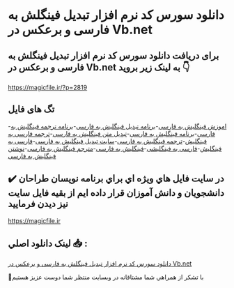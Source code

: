 # دانلود سورس کد نرم افزار تبدیل فینگلش به فارسی و برعکس در Vb.net

## برای دریافت دانلود سورس کد نرم افزار تبدیل فینگلش به فارسی و برعکس در Vb.net به لینک زیر بروید 👇

https://magicfile.ir/?p=2819

## تگ های فایل

-[اموزش فینگلیش به فارسی](https://magicfile.ir/product/%d9%86%d8%b1%d9%85-%d8%a7%d9%81%d8%b2%d8%a7%d8%b1-%d8%aa%d8%a8%d8%af%db%8c%d9%84-%d9%81%db%8c%d9%86%da%af%d9%84%d8%b4-%d8%a8%d9%87-%d9%81%d8%a7%d8%b1%d8%b3%db%8c-%d9%88-%d8%a8%d8%b1%d8%b9%da%a9%d8%b3-%d8%af%d8%b1-vbnet/)-[برنامه تبدیل فینگلیش به فارسی](https://magicfile.ir/product/%d9%86%d8%b1%d9%85-%d8%a7%d9%81%d8%b2%d8%a7%d8%b1-%d8%aa%d8%a8%d8%af%db%8c%d9%84-%d9%81%db%8c%d9%86%da%af%d9%84%d8%b4-%d8%a8%d9%87-%d9%81%d8%a7%d8%b1%d8%b3%db%8c-%d9%88-%d8%a8%d8%b1%d8%b9%da%a9%d8%b3-%d8%af%d8%b1-vbnet/)-[برنامه ترجمه فینگلیش به فارسی](https://magicfile.ir/product/%d9%86%d8%b1%d9%85-%d8%a7%d9%81%d8%b2%d8%a7%d8%b1-%d8%aa%d8%a8%d8%af%db%8c%d9%84-%d9%81%db%8c%d9%86%da%af%d9%84%d8%b4-%d8%a8%d9%87-%d9%81%d8%a7%d8%b1%d8%b3%db%8c-%d9%88-%d8%a8%d8%b1%d8%b9%da%a9%d8%b3-%d8%af%d8%b1-vbnet/)-[برنامه فینگلیش به فارسی](https://magicfile.ir/product/%d9%86%d8%b1%d9%85-%d8%a7%d9%81%d8%b2%d8%a7%d8%b1-%d8%aa%d8%a8%d8%af%db%8c%d9%84-%d9%81%db%8c%d9%86%da%af%d9%84%d8%b4-%d8%a8%d9%87-%d9%81%d8%a7%d8%b1%d8%b3%db%8c-%d9%88-%d8%a8%d8%b1%d8%b9%da%a9%d8%b3-%d8%af%d8%b1-vbnet/)-[تبدیل متن فینگلیش به فارسی](https://magicfile.ir/product/%d9%86%d8%b1%d9%85-%d8%a7%d9%81%d8%b2%d8%a7%d8%b1-%d8%aa%d8%a8%d8%af%db%8c%d9%84-%d9%81%db%8c%d9%86%da%af%d9%84%d8%b4-%d8%a8%d9%87-%d9%81%d8%a7%d8%b1%d8%b3%db%8c-%d9%88-%d8%a8%d8%b1%d8%b9%da%a9%d8%b3-%d8%af%d8%b1-vbnet/)-[ترجمه فارسی به فینگلیش](https://magicfile.ir/product/%d9%86%d8%b1%d9%85-%d8%a7%d9%81%d8%b2%d8%a7%d8%b1-%d8%aa%d8%a8%d8%af%db%8c%d9%84-%d9%81%db%8c%d9%86%da%af%d9%84%d8%b4-%d8%a8%d9%87-%d9%81%d8%a7%d8%b1%d8%b3%db%8c-%d9%88-%d8%a8%d8%b1%d8%b9%da%a9%d8%b3-%d8%af%d8%b1-vbnet/)-[ترجمه فینگلیش به فارسی](https://magicfile.ir/product/%d9%86%d8%b1%d9%85-%d8%a7%d9%81%d8%b2%d8%a7%d8%b1-%d8%aa%d8%a8%d8%af%db%8c%d9%84-%d9%81%db%8c%d9%86%da%af%d9%84%d8%b4-%d8%a8%d9%87-%d9%81%d8%a7%d8%b1%d8%b3%db%8c-%d9%88-%d8%a8%d8%b1%d8%b9%da%a9%d8%b3-%d8%af%d8%b1-vbnet/)-[سایت تبدیل فینگلیش به فارسی](https://magicfile.ir/product/%d9%86%d8%b1%d9%85-%d8%a7%d9%81%d8%b2%d8%a7%d8%b1-%d8%aa%d8%a8%d8%af%db%8c%d9%84-%d9%81%db%8c%d9%86%da%af%d9%84%d8%b4-%d8%a8%d9%87-%d9%81%d8%a7%d8%b1%d8%b3%db%8c-%d9%88-%d8%a8%d8%b1%d8%b9%da%a9%d8%b3-%d8%af%d8%b1-vbnet/)-[فارسی به فینگلیش](https://magicfile.ir/product/%d9%86%d8%b1%d9%85-%d8%a7%d9%81%d8%b2%d8%a7%d8%b1-%d8%aa%d8%a8%d8%af%db%8c%d9%84-%d9%81%db%8c%d9%86%da%af%d9%84%d8%b4-%d8%a8%d9%87-%d9%81%d8%a7%d8%b1%d8%b3%db%8c-%d9%88-%d8%a8%d8%b1%d8%b9%da%a9%d8%b3-%d8%af%d8%b1-vbnet/)-[فارسی به فینگلیشی](https://magicfile.ir/product/%d9%86%d8%b1%d9%85-%d8%a7%d9%81%d8%b2%d8%a7%d8%b1-%d8%aa%d8%a8%d8%af%db%8c%d9%84-%d9%81%db%8c%d9%86%da%af%d9%84%d8%b4-%d8%a8%d9%87-%d9%81%d8%a7%d8%b1%d8%b3%db%8c-%d9%88-%d8%a8%d8%b1%d8%b9%da%a9%d8%b3-%d8%af%d8%b1-vbnet/)-[فینگلیش به فارسی](https://magicfile.ir/product/%d9%86%d8%b1%d9%85-%d8%a7%d9%81%d8%b2%d8%a7%d8%b1-%d8%aa%d8%a8%d8%af%db%8c%d9%84-%d9%81%db%8c%d9%86%da%af%d9%84%d8%b4-%d8%a8%d9%87-%d9%81%d8%a7%d8%b1%d8%b3%db%8c-%d9%88-%d8%a8%d8%b1%d8%b9%da%a9%d8%b3-%d8%af%d8%b1-vbnet/)-[مترجم فینگلیش به فارسی](https://magicfile.ir/product/%d9%86%d8%b1%d9%85-%d8%a7%d9%81%d8%b2%d8%a7%d8%b1-%d8%aa%d8%a8%d8%af%db%8c%d9%84-%d9%81%db%8c%d9%86%da%af%d9%84%d8%b4-%d8%a8%d9%87-%d9%81%d8%a7%d8%b1%d8%b3%db%8c-%d9%88-%d8%a8%d8%b1%d8%b9%da%a9%d8%b3-%d8%af%d8%b1-vbnet/)-[نوشتن فینگلیش به فارسی](https://magicfile.ir/product/%d9%86%d8%b1%d9%85-%d8%a7%d9%81%d8%b2%d8%a7%d8%b1-%d8%aa%d8%a8%d8%af%db%8c%d9%84-%d9%81%db%8c%d9%86%da%af%d9%84%d8%b4-%d8%a8%d9%87-%d9%81%d8%a7%d8%b1%d8%b3%db%8c-%d9%88-%d8%a8%d8%b1%d8%b9%da%a9%d8%b3-%d8%af%d8%b1-vbnet/)

## ✔️ در سايت فايل هاي ويژه اي براي برنامه نويسان طراحان دانشجويان و دانش آموزان قرار داده ايم از بقيه فايل سايت نيز ديدن فرماييد

https://magicfile.ir


## لينک دانلود اصلي 📥 :

[دانلود سورس کد نرم افزار تبدیل فینگلش به فارسی و برعکس در Vb.net](https://magicfile.ir/product/%d9%86%d8%b1%d9%85-%d8%a7%d9%81%d8%b2%d8%a7%d8%b1-%d8%aa%d8%a8%d8%af%db%8c%d9%84-%d9%81%db%8c%d9%86%da%af%d9%84%d8%b4-%d8%a8%d9%87-%d9%81%d8%a7%d8%b1%d8%b3%db%8c-%d9%88-%d8%a8%d8%b1%d8%b9%da%a9%d8%b3-%d8%af%d8%b1-vbnet/) 


🙏با تشکر از همراهي شما مشتاقانه در وبسایت منتظر شما دوست عزیز هستیم

